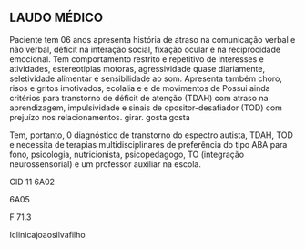 <!-- image -->

## LAUDO MÉDICO

Paciente tem 06 anos apresenta história de atraso na comunicação verbal e não verbal, déficit na interação social, fixação ocular e na reciprocidade emocional. Tem comportamento restrito e repetitivo de interesses e atividades, estereotipias motoras, agressividade quase diariamente, seletividade alimentar e sensibilidade ao som. Apresenta também choro, risos e gritos imotivados, ecolalia e e de movimentos de Possui ainda critérios para transtorno de déficit de atenção (TDAH) com atraso na aprendizagem, impulsividade e sinais de opositor-desafiador (TOD) com prejuízo nos relacionamentos. girar. gosta gosta

Tem, portanto, 0 diagnóstico de transtorno do espectro autista, TDAH, TOD e necessita de terapias multidisciplinares de preferência do tipo ABA para fono, psicologia, nutricionista, psicopedagogo, TO (integração neurossensorial) e um professor auxiliar na escola.

CID 11 6A02

6A05

F 71.3

<!-- image -->

<!-- image -->

<!-- image -->

<!-- image -->

<!-- image -->

<!-- image -->

Iclinicajoaosilvafilho